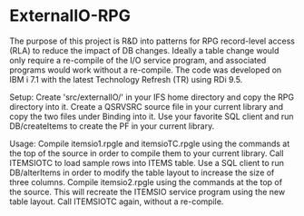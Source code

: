 # ExternalIO-RPG

The purpose of this project is R&D into patterns for RPG record-level access (RLA) to reduce the impact of DB changes.  Ideally a table change would only require a re-compile of the I/O service program, and associated programs would work without a re-compile.  The code was developed on IBM i 7.1 with the latest Technology Refresh (TR) using RDi 9.5.


Setup:
Create 'src/externalIO/' in your IFS home directory and copy the RPG directory into it.
Create a QSRVSRC source file in your current library and copy the two files under Binding into it.
Use your favorite SQL client and run DB/createItems to create the PF in your current library.


Usage:
Compile itemsio1.rpgle and itemsioTC.rpgle using the commands at the top of the source in order to compile them to your current library.
Call ITEMSIOTC to load sample rows into ITEMS table.
Use a SQL client to run DB/alterItems in order to modify the table layout to increase the size of three columns.
Compile itemsio2.rpgle using the commands at the top of the source.  This will recreate the ITEMSIO service program using the new table layout.
Call ITEMSIOTC again, without a re-compile.
